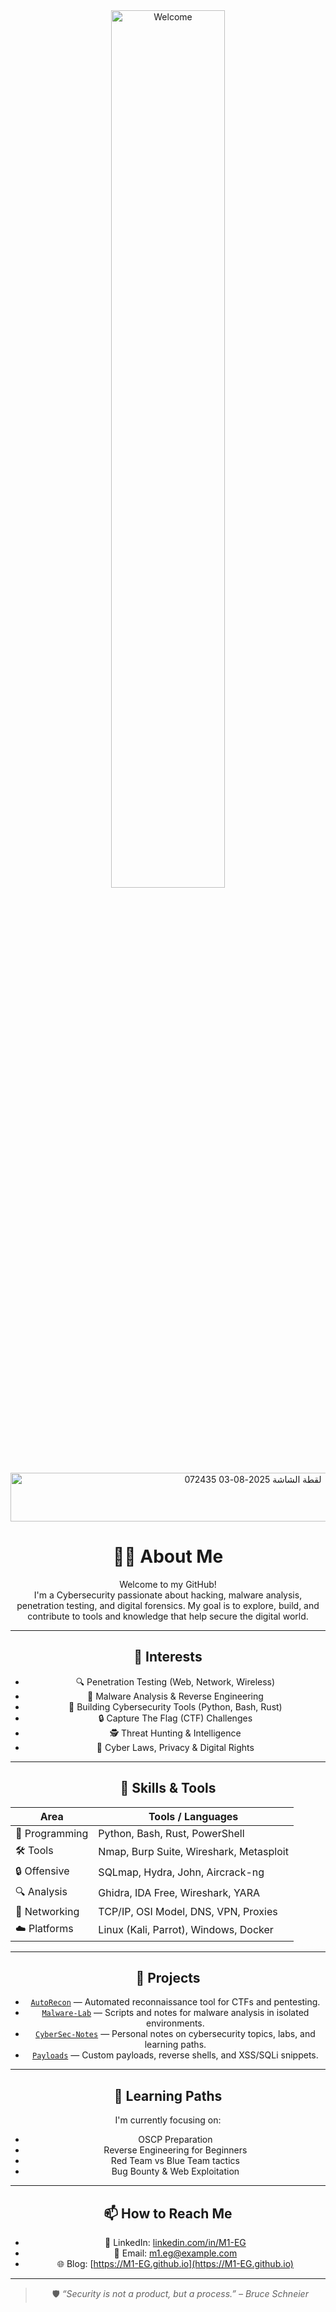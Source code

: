 <div align="center">

<img src="https://github.com/SP-XD/SP-XD/blob/main/images/hellocoders_rounded.gif?raw=true" width="60%" alt="Welcome"/>

<img width="760" height="78" alt="لقطة الشاشة 2025-08-03 072435" src="https://github.com/user-attachments/assets/1cfabf26-d7f4-404f-b6c1-c35a92a41e76" />





# 👨‍💻 About Me

Welcome to my GitHub!  
I'm a Cybersecurity passionate about hacking, malware analysis, penetration testing, and digital forensics.
My goal is to explore, build, and contribute to tools and knowledge that help secure the digital world. 

---

## 🔐 Interests

- 🔍 Penetration Testing (Web, Network, Wireless)
- 🧪 Malware Analysis & Reverse Engineering
- 🧰 Building Cybersecurity Tools (Python, Bash, Rust)
- 🔒 Capture The Flag (CTF) Challenges
- 🕵️ Threat Hunting & Intelligence
- 📜 Cyber Laws, Privacy & Digital Rights

---

## 🧠 Skills & Tools

| Area             | Tools / Languages                           |
|------------------|----------------------------------------------|
| 🐍 Programming   | Python, Bash, Rust, PowerShell               |
| 🛠 Tools         | Nmap, Burp Suite, Wireshark, Metasploit      |
| 🔒 Offensive     | SQLmap, Hydra, John, Aircrack-ng             |
| 🔍 Analysis      | Ghidra, IDA Free, Wireshark, YARA            |
| 📡 Networking    | TCP/IP, OSI Model, DNS, VPN, Proxies         |
| ☁️ Platforms     | Linux (Kali, Parrot), Windows, Docker        |

---

## 📁 Projects

- [`AutoRecon`](https://github.com/M1-EG/autorecon) — Automated reconnaissance tool for CTFs and pentesting.
- [`Malware-Lab`](https://github.com/M1-EG/malware-lab) — Scripts and notes for malware analysis in isolated environments.
- [`CyberSec-Notes`](https://github.com/M1-EG/cybersec-notes) — Personal notes on cybersecurity topics, labs, and learning paths.
- [`Payloads`](https://github.com/M1-EG/payloads) — Custom payloads, reverse shells, and XSS/SQLi snippets.

---

## 🎯 Learning Paths

I'm currently focusing on:

- OSCP Preparation  
- Reverse Engineering for Beginners  
- Red Team vs Blue Team tactics  
- Bug Bounty & Web Exploitation  

---

## 📫 How to Reach Me

- 💼 LinkedIn: [linkedin.com/in/M1-EG](https://linkedin.com/in/M1-EG)
- 📧 Email: m1.eg@example.com
- 🌐 Blog: [https://M1-EG.github.io](https://M1-EG.github.io)

---

> 🛡️ _“Security is not a product, but a process.” – Bruce Schneier_
